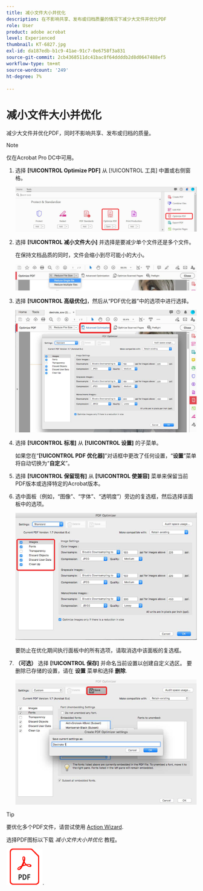 ```yaml
---
title: 减小文件大小并优化
description: 在不影响共享、发布或归档质量的情况下减少大文件并优化PDF
role: User
product: adobe acrobat
level: Experienced
thumbnail: KT-6827.jpg
exl-id: da187edb-b1c9-41ae-91c7-0e6758f3a831
source-git-commit: 2cb4368511dc41bac8f64ddddb2d8d0647488ef5
workflow-type: tm+mt
source-wordcount: '249'
ht-degree: 7%

---
```


# 减小文件大小并优化

减少大文件并优化PDF，同时不影响共享、发布或归档的质量。

>[!NOTE]
>
>仅在Acrobat Pro DC中可用。

1. 选择 **[!UICONTROL Optimize PDF]** 从 [!UICONTROL 工具] 中置或右侧窗格。

   ![减少步骤1](../assets/Reduce_1.png)

1. 选择 **[!UICONTROL 减小文件大小]** 并选择是要减少单个文件还是多个文件。

   在保持文档品质的同时，文件会缩小到尽可能小的大小。

   ![减少步骤2](../assets/Reduce_2.png)

1. 选择 **[!UICONTROL 高级优化]**，然后从“PDF优化器”中的选项中进行选择。

   ![减少步骤3](../assets/Reduce_3.png)

1. 选择 **[!UICONTROL 标准]** 从 **[!UICONTROL 设置]** 的子菜单。

   如果您在“**[!UICONTROL PDF 优化器]**”对话框中更改了任何设置，“**设置**”菜单将自动切换为“**自定义**”。

1. 选择 **[!UICONTROL 保留现有]** 从 **[!UICONTROL 使兼容]** 菜单来保留当前PDF版本或选择特定的Acrobat版本。

1. 选中面板（例如，“图像”、“字体”、“透明度”）旁边的复选框，然后选择该面板中的选项。

   ![减少步骤5](../assets/Reduce_5.png)

   要防止在优化期间执行面板中的所有选项，请取消选中该面板的复选框。

1. **（可选）** 选择 **[!UICONTROL 保存]** 并命名当前设置以创建自定义选区。 要删除已存储的设置，请在 **设置** 菜单和选择 **删除**.

   ![减少步骤6](../assets/Reduce_6.png)

>[!TIP]
>
>要优化多个PDF文件，请尝试使用 [Action Wizard](../advanced-tasks/action.md).

选择PDF图标以下载 *减小文件大小并优化* 教程。

[![下载减小文件大小和优化教程](../assets/acrobat_PDF_96.png)](../assets/AcrobatDCReduce.pdf).
